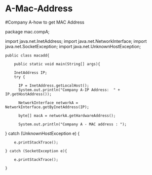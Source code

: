 # A-Mac-Address
#Company A-how to get MAC Address


package mac.compA;

import java.net.InetAddress;
import java.net.NetworkInterface;
import java.net.SocketException;
import java.net.UnknownHostException;

    public class macadd{
       
        public static void main(String[] args){
        
        InetAddress IP;
        try {
        
          IP = InetAddress.getLocalHost();
          System.out.println("Company A-IP Address:  " + IP.getHostAddress());
          
          NetworkInterface networkA = NetworkInterface.getByInetAddress(IP);
          
          byte[] macA = networkA.getHardwareAddress();
          
          System.out.println("Company A - MAC address : ");
        
        
        
} catch (UnknownHostException e) {
		
		e.printStackTrace();
		
	} catch (SocketException e){
			
		e.printStackTrace();
			
	}

